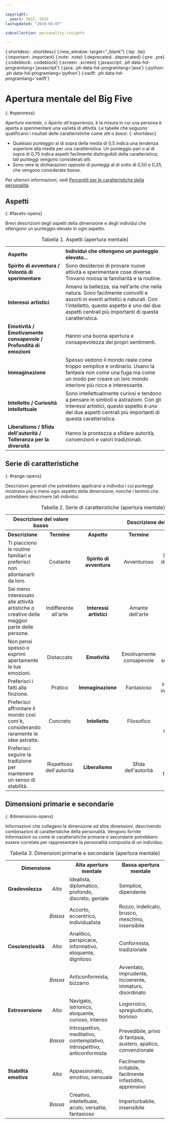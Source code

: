 ```yaml
---

copyright:
  years: 2015, 2019
lastupdated: "2019-03-07"

subcollection: personality-insights

---
```


{:shortdesc: .shortdesc}
{:new_window: target="_blank"}
{:tip: .tip}
{:important: .important}
{:note: .note}
{:deprecated: .deprecated}
{:pre: .pre}
{:codeblock: .codeblock}
{:screen: .screen}
{:javascript: .ph data-hd-programlang='javascript'}
{:java: .ph data-hd-programlang='java'}
{:python: .ph data-hd-programlang='python'}
{:swift: .ph data-hd-programlang='swift'}

# Apertura mentale del Big Five
{: #openness}

*Apertura mentale*, o *Aperto all'esperienza*, è la misura in cui una persona è aperta a sperimentare una varietà di attività. Le tabelle che seguono qualificano i risultati delle caratteristiche come *alti* o *bassi*:
{: shortdesc}

-   Qualsiasi punteggio al di sopra della media di 0,5 indica una tendenza superiore alla media per una caratteristica. Un punteggio pari o al di sopra di 0,75 indica aspetti facilmente distinguibili della caratteristica; tali punteggi vengono considerati *alti*.
-   Sono vere le dichiarazioni opposte di punteggi al di sotto di 0,50 e 0,25, che vengono considerate *basse*.

Per ulteriori informazioni, vedi [Percentili per le caratteristiche della personalità](/docs/services/personality-insights?topic=personality-insights-numeric#percentiles).

## Aspetti
{: #facets-opens}

Brevi descrizioni degli aspetti della dimensione e degli individui che ottengono un punteggio elevato in ogni aspetto.

<table>
  <caption>Tabella 1. Aspetti (apertura mentale)</caption>
  <tr>
    <th style="text-align:left">Aspetto</th>
    <th style="text-align:left">Individui che ottengono un punteggio elevato...</th>
  </tr>
  <tr>
    <td><strong>Spirito di avventura / Volontà di sperimentare</strong></td>
    <td>Sono desiderosi di provare nuove attività e sperimentare cose diverse.
    Trovano noiosa la familiarità e la routine.</td>
  </tr>
  <tr>
    <td><strong>Interessi artistici</strong></td>
    <td>Amano la bellezza, sia nell'arte che nella natura. Sono facilmente coinvolti e
    assorti in eventi artistici e naturali. Con l'intelletto, questo aspetto
    è uno dei due aspetti centrali più importanti di questa
    caratteristica.</td>
  </tr>
  <tr>
    <td><strong>Emotività / Emotivamente consapevole / Profondità di emozioni</strong></td>
    <td>Hanno una buona apertura e consapevolezza dei propri sentimenti.</td>
  </tr>
  <tr>
    <td><strong>Immaginazione</strong></td>
    <td>Spesso vedono il mondo reale come troppo semplice e ordinario. Usano
    la fantasia non come una fuga ma come un modo per creare un loro mondo interiore
    più ricco e interessante.</td>
  </tr>
  <tr>
    <td><strong>Intelletto / Curiosità intellettuale</strong></td>
    <td>Sono intellettualmente curiosi e tendono a pensare in simboli e
    astrazioni. Con gli interessi artistici, questo aspetto è uno dei due
    aspetti centrali più importanti di questa caratteristica.</td>
  </tr>
  <tr>
    <td><strong>Liberalismo / Sfida dell'autorità / Tolleranza per la diversità</strong></td>
    <td>Hanno la prontezza a sfidare autorità, convenzioni e valori
    tradizionali.</td>
  </tr>
</table>

## Serie di caratteristiche
{: #range-opens}

Descrizioni generali che potrebbero applicarsi a individui i cui punteggi mostrano più o meno ogni aspetto della dimensione, nonché i termini che potrebbero descrivere tali individui.

<table summary="Per l'aspetto elencato nella colonna centrale di ciascuna riga, le prime due colonne forniscono una descrizione e un termine per gli individui con punteggi bassi per l'aspetto e le ultime due colonne forniscono un termine e una descrizione per gli individui con punteggi alti per l'aspetto.">
  <caption>Tabella 2. Serie di caratteristiche (apertura mentale)</caption>
  <tr>
    <th id="lowValue" colspan="2" style="text-align:center">
      Descrizione del valore basso
    </th>
    <th id="blank"></th>
    <th id="highValue" colspan="2" style="text-align:center">
      Descrizione del valore alto
    </th>
  </tr>
  <tr>
    <th id="lowDescription" headers="lowValue" style="text-align:left; width: 23%">
      Descrizione
    </th>
    <th id="lowTerm" headers="lowValue" style="text-align:center; width: 16%">
      Termine
    </th>
    <th id="facet" headers="blank" style="text-align:center; width: 16%">
      Aspetto
    </th>
    <th id="highTerm" headers="highValue" style="text-align:center; width: 16%">
      Termine
    </th>
    <th id="highDescription" headers="highValue" style="text-align:right">
      Descrizione
    </th>
  </tr>
  <tr>
    <td headers="lowValue lowDescription" style="text-align:left">
      Ti piacciono le routine familiari e preferisci non allontanarti da loro.
    </td>
    <td headers="lowValue lowTerm" style="text-align:center">
      Costante
    </td>
    <td headers="blank facet" style="text-align:center">
      <strong>Spirito di avventura</strong>
    </td>
    <td headers="highValue highTerm" style="text-align:center">
      Avventuroso
    </td>
    <td headers="highValue highDescription" style="text-align:right">
      Sei desideroso di sperimentare cose nuove.
    </td>
  </tr>
  <tr>
    <td headers="lowValue lowDescription" style="text-align:left">
      Sei meno interessato alle attività artistiche o creative della maggior parte delle persone.
    </td>
    <td headers="lowValue lowTerm" style="text-align:center">
      Indifferente all'arte
    </td>
    <td headers="blank facet" style="text-align:center">
      <strong>Interessi artistici</strong>
    </td>
    <td headers="highValue highTerm" style="text-align:center">
      Amante dell'arte
    </td>
    <td headers="highValue highDescription" style="text-align:right">
      Ti piace la bellezza e cerchi esperienze creative.
    </td>
  </tr>
  <tr>
    <td headers="lowValue lowDescription" style="text-align:left">
      Non pensi spesso o esprimi apertamente le tue emozioni.
    </td>
    <td headers="lowValue lowTerm" style="text-align:center">
      Distaccato
    </td>
    <td headers="blank facet" style="text-align:center">
      <strong>Emotività</strong>
    </td>
    <td headers="highValue highTerm" style="text-align:center">
      Emotivamente consapevole
    </td>
    <td headers="highValue highDescription" style="text-align:right">
      Sei consapevole dei tuoi sentimenti e sai come esprimerli.
    </td>
  </tr>
  <tr>
    <td headers="lowValue lowDescription" style="text-align:left">
      Preferisci i fatti alla finzione.
    </td>
    <td headers="lowValue lowTerm" style="text-align:center">
      Pratico
    </td>
    <td headers="blank facet" style="text-align:center">
      <strong>Immaginazione</strong>
    </td>
    <td headers="highValue highTerm" style="text-align:center">
      Fantasioso
    </td>
    <td headers="highValue highDescription" style="text-align:right">
      Hai una fervida immaginazione.
    </td>
  </tr>
  <tr>
    <td headers="lowValue lowDescription" style="text-align:left">
      Preferisci affrontare il mondo così com'è, considerando raramente
    le idee astratte.
    </td>
    <td headers="lowValue lowTerm" style="text-align:center">
      Concreto
    </td>
    <td headers="blank facet" style="text-align:center">
      <strong>Intelletto</strong>
    </td>
    <td headers="highValue highTerm" style="text-align:center">
      Filosofico
    </td>
    <td headers="highValue highDescription" style="text-align:right">
      Sei aperto e incuriosito da nuove idee e ami esplorarle.
    </td>
  </tr>
  <tr>
    <td headers="lowValue lowDescription" style="text-align:left">
      Preferisci seguire la tradizione per mantenere un senso di stabilità.
    </td>
    <td headers="lowValue lowTerm" style="text-align:center">
      Rispettoso dell'autorità
    </td>
    <td headers="blank facet" style="text-align:center">
      <strong>Liberalismo</strong>
    </td>
    <td headers="highValue highTerm" style="text-align:center">
      Sfida dell'autorità
    </td>
    <td headers="highValue highDescription" style="text-align:right">
      Preferisci sfidare l'autorità e i valori tradizionali per contribuire al cambiamento.
    </td>
  </tr>
</table>

## Dimensioni primarie e secondarie
{: #dimensions-opens}

Informazioni che collegano la dimensione ad altre dimensioni, descrivendo combinazioni di caratteristiche della personalità. Vengono fornite informazioni su come le caratteristiche primarie e secondarie potrebbero essere correlate per rappresentare la personalità composita di un individuo.

<table>
  <caption>Tabella 3. Dimensioni primarie e secondarie (apertura mentale)</caption>
  <tr>
    <th colspan="2" style="width:30%">Dimensione</th>
    <th style="width:35%">Alta apertura mentale</th>
    <th style="width:35%">Bassa apertura mentale</th>
  </tr>
  <tr>
    <td style="text-align:left"><strong>Gradevolezza</strong></td>
    <td style="text-align:center"><em>Alta</em></td>
    <td>Idealista, diplomatico, profondo, discreto, geniale</td>
    <td>Semplice, dipendente</td>
  </tr>
  <tr>
    <td></td>
    <td style="text-align:center"><em>Bassa</em></td>
    <td>Accorto, eccentrico, individualista</td>
    <td>Rozzo, indelicato, brusco, meschino, insensibile</td>
  </tr>
  <tr>
    <td style="text-align:left"><strong>Coscienziosità</strong></td>
    <td style="text-align:center"><em>Alta</em></td>
    <td>Analitico, perspicace, informativo, eloquente, dignitoso</td>
    <td>Conformista, tradizionale</td>
  </tr>
  <tr>
    <td></td>
    <td style="text-align:center"><em>Bassa</em></td>
    <td>Anticonformista, bizzarro</td>
    <td>Avventato, imprudente, incoerente, immaturo, disordinato</td>
  </tr>
  <tr>
    <td style="text-align:left"><strong>Estroversione</strong></td>
    <td style="text-align:center"><em>Alta</em></td>
    <td>Navigato, istrionico, eloquente, curioso, intenso</td>
    <td>Logorroico, spregiudicato, borioso</td>
  </tr>
  <tr>
    <td></td>
    <td style="text-align:center"><em>Bassa</em></td>
    <td>Introspettivo, meditativo, contemplativo, introspettivo, anticonformista</td>
    <td>Prevedibile, privo di fantasia, austero, apatico, convenzionale</td>
  </tr>
  <tr>
    <td style="text-align:left"><strong>Stabilità emotiva</strong></td>
    <td style="text-align:center"><em>Alta</em></td>
    <td>Appassionato, emotivo, sensuale</td>
    <td>Facilmente irritabile, facilmente infastidito, apprensivo</td>
  </tr>
  <tr>
    <td></td>
    <td style="text-align:center"><em>Bassa</em></td>
    <td>Creativo, intellettuale, acuto, versatile, fantasioso</td>
    <td>Imperturbabile, insensibile</td>
  </tr>
</table>
